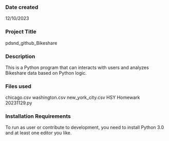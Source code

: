 ### Date created
12/10/2023

### Project Title
pdsnd_github_Bikeshare

### Description
This is a Python program that can interacts with users and analyzes Bikeshare data based on Python logic.

### Files used
chicago.csv
washington.csv
new_york_city.csv
HSY  Homewark 20231129.py

### Installation Requirements
To run as user or contribute to development, you need to install Python 3.0 and at least one editor you like.

